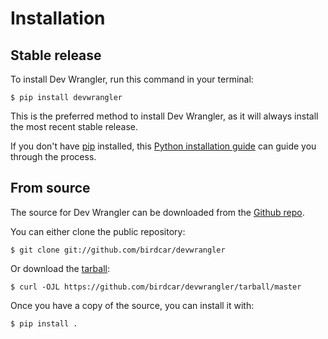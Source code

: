 # Installation

## Stable release

To install Dev Wrangler, run this command in your
terminal:

``` console
$ pip install devwrangler
```

This is the preferred method to install Dev Wrangler, as it will always install the most recent stable release.

If you don't have [pip][] installed, this [Python installation guide][]
can guide you through the process.

## From source

The source for Dev Wrangler can be downloaded from
the [Github repo][].

You can either clone the public repository:

``` console
$ git clone git://github.com/birdcar/devwrangler
```

Or download the [tarball][]:

``` console
$ curl -OJL https://github.com/birdcar/devwrangler/tarball/master
```

Once you have a copy of the source, you can install it with:

``` console
$ pip install .
```

  [pip]: https://pip.pypa.io
  [Python installation guide]: http://docs.python-guide.org/en/latest/starting/installation/
  [Github repo]: https://github.com/%7B%7B%20cookiecutter.github_username%20%7D%7D/%7B%7B%20cookiecutter.project_slug%20%7D%7D
  [tarball]: https://github.com/%7B%7B%20cookiecutter.github_username%20%7D%7D/%7B%7B%20cookiecutter.project_slug%20%7D%7D/tarball/master
